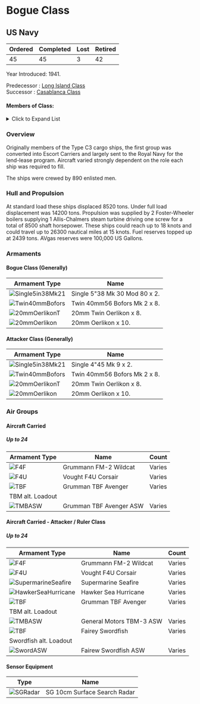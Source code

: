 # Bogue Class
## US Navy

Ordered | Completed | Lost | Retired
 ------ | ------ | ------ | ------ 
45 | 45 | 3 | 42 <br/>
 
Year Introduced: 1941. <br/>
 
Predecessor : [Long Island Class](/History/USN/CVE/LongIslandClass.md) <br/>
Successor : [Casablanca Class](/History/USN/CVE/CasablancaClass.md) <br/>

#### Members of Class: <br/>

<details>
	<summary>Click to Expand List</summary>
	
Icon | Name | Hull Number | Present
| ------ | ------ | ------ |  ------ |
![UnknownCVL](/Icons/Ship/UnknownCVL.png) | Altamaha | CVE-6 | No <br/>
![UnknownCVL](/Icons/Ship/UnknownCVL.png) | Barnes | CVE-7 | No <br/>
![UnknownCVL](/Icons/Ship/UnknownCVL.png) | Block Island | CVE-8 | No <br/>
![Bogue](/Icons/Ship/EagleUnion/Bogue.png) | Bogue | CVE-9 | Yes <br/>
![Breton](/Icons/Ship/EagleUnion/Chaser.png) | Breton | CVE-10 | No <br/>
![UnknownCVL](/Icons/Ship/UnknownCVL.png) | Card | CVE-11 | No <br/>
![UnknownCVL](/Icons/Ship/UnknownCVL.png) | Copahee | CVE-12 | No <br/>
![UnknownCVL](/Icons/Ship/UnknownCVL.png) | Core | CVE-13 | No <br/>
![UnknownCVL](/Icons/Ship/UnknownCVL.png) | Croatan | CVE-14 | No <br/>
![UnknownCVL](/Icons/Ship/UnknownCVL.png) | Hamlin | CVE-15 | No <br/>
![UnknownCVL](/Icons/Ship/UnknownCVL.png) | Nassau | CVE-16 | No <br/>
![UnknownCVL](/Icons/Ship/UnknownCVL.png) | St. George | CVE-17 | No <br/>
![UnknownCVL](/Icons/Ship/UnknownCVL.png) | Altamaha II | CVE-18 | No <br/>
![UnknownCVL](/Icons/Ship/UnknownCVL.png) | Prince William | CVE-19 | No <br/>
![UnknownCVL](/Icons/Ship/UnknownCVL.png) | Barnes II | CVE-20 | No <br/>
![UnknownCVL](/Icons/Ship/UnknownCVL.png) | Block Island II | CVE-21 | No <br/>
![UnknownCVL](/Icons/Ship/UnknownCVL.png) | Searcher | AVG-22 | No <br/>
![UnknownCVL](/Icons/Ship/UnknownCVL.png) | Breton II | CVE-23 | No <br/>
![UnknownCVL](/Icons/Ship/UnknownCVL.png) | Ravager | AVG-24 | No <br/>
![UnknownCVL](/Icons/Ship/UnknownCVL.png) | Croatan II | CVE-25 | No <br/>
![UnknownCVL](/Icons/Ship/UnknownCVL.png) | Tracker | BAVG-6 | No <br/>
![UnknownCVL](/Icons/Ship/UnknownCVL.png) | Prince William II | CVE-31 | No <br/>
 | Group II | Ameer / Ruler | <br/> 
![UnknownCVL](/Icons/Ship/UnknownCVL.png) | Chatham | CVE-32 | No <br/>
![UnknownCVL](/Icons/Ship/UnknownCVL.png) | Glacier | CVE-33 | No <br/>
![UnknownCVL](/Icons/Ship/UnknownCVL.png) | Pybus | CVE-34 | No <br/>
![UnknownCVL](/Icons/Ship/UnknownCVL.png) | Baffins | CVE-35 | No <br/>
![UnknownCVL](/Icons/Ship/UnknownCVL.png) | Bolinas | CVE-36 | No <br/>
![UnknownCVL](/Icons/Ship/UnknownCVL.png) | Bastian | CVE-37 | No <br/>
![UnknownCVL](/Icons/Ship/UnknownCVL.png) | Carnegie | CVE-38 | No <br/>
![UnknownCVL](/Icons/Ship/UnknownCVL.png) | Cordova | CVE-39 | No <br/>
![UnknownCVL](/Icons/Ship/UnknownCVL.png) | Delgada | CVE-40 | No <br/>
![UnknownCVL](/Icons/Ship/UnknownCVL.png) | Edisto | CVE-41 | No <br/>
![UnknownCVL](/Icons/Ship/UnknownCVL.png) | Estero | CVE-42 | No <br/>
![UnknownCVL](/Icons/Ship/UnknownCVL.png) | Jamaica | CVE-43 | No <br/>
![UnknownCVL](/Icons/Ship/UnknownCVL.png) | Keweenaw | CVE-44 | No <br/>
![UnknownCVL](/Icons/Ship/UnknownCVL.png) | Prince | CVE-45 | No <br/>
![UnknownCVL](/Icons/Ship/UnknownCVL.png) | Niantic | CVE-46 | No <br/>
![UnknownCVL](/Icons/Ship/UnknownCVL.png) | Perdido | CVE-47 | No <br/>
![UnknownCVL](/Icons/Ship/UnknownCVL.png) | Sunset | CVE-48 | No <br/>
![UnknownCVL](/Icons/Ship/UnknownCVL.png) | St. Andrews | CVE-49 | No <br/>
![UnknownCVL](/Icons/Ship/UnknownCVL.png) | St. Joseph | CVE-50 | No <br/>
![UnknownCVL](/Icons/Ship/UnknownCVL.png) | St. Simon | CVE-51 | No <br/>
![UnknownCVL](/Icons/Ship/UnknownCVL.png) | Vermillion | CVE-52 | No <br/>
![UnknownCVL](/Icons/Ship/UnknownCVL.png) | Willapa | CVE-53 | No <br/>
![UnknownCVL](/Icons/Ship/UnknownCVL.png) | Winjah | CVE-54 | No <br/>

</details>

### Overview

Originally members of the Type C3 cargo ships, the first group was converted into Escort Carriers and largely sent to the Royal Navy for the lend-lease program. Aircraft varied strongly dependent on the role each ship was required to fill.

The ships were crewed by 890 enlisted men. <br/>

### Hull and Propulsion

At standard load these ships displaced 8520 tons. Under full load displacement was 14200 tons. Propulsion was supplied by 2 Foster-Wheeler boilers supplying 1 Allis-Chalmers steam turbine driving one screw for a total of 8500 shaft horsepower. These ships could reach up to 18 knots and could travel up to 26300 nautical miles at 15 knots. Fuel reserves topped up at 2439 tons. AVgas reserves were 100,000 US Gallons.

### Armaments

#### Bogue Class (Generally)

Armament Type | Name |
 ------ | ------ |
![Single5in38Mk21](/Icons/Equipment/Guns/DD/5in38Mk21.png) | Single 5"38 Mk 30 Mod 80 x 2.
![Twin40mmBofors](/Icons/Equipment/AA/Twin40mmUSN.png) | Twin 40mm56 Bofors Mk 2 x 8.
![20mmOerlikonT](/Icons/Equipment/AA/20mmOerlikonT.png) | 20mm Twin Oerlikon x 8.
![20mmOerlikon](/Icons/Equipment/AA/20mmOerlikon.png) | 20mm Oerlikon x 10.

#### Attacker Class (Generally)

Armament Type | Name |
 ------ | ------ |
![Single5in38Mk21](/Icons/Equipment/AA/4in45MkVAA.png) | Single 4"45 Mk 9 x 2.
![Twin40mmBofors](/Icons/Equipment/AA/Twin40mmUSN.png) | Twin 40mm56 Bofors Mk 2 x 8.
![20mmOerlikonT](/Icons/Equipment/AA/20mmOerlikonT.png) | 20mm Twin Oerlikon x 8.
![20mmOerlikon](/Icons/Equipment/AA/20mmOerlikon.png) | 20mm Oerlikon x 10.

### Air Groups

#### Aircraft Carried
##### Up to 24

Armament Type | Name | Count |
 ------ | ------ | ------ |
![F4F](/Icons/Equipment/Aircraft/Fighter/F4FWildcat.png) | Grummann FM-2 Wildcat | Varies
![F4U](/Icons/Equipment/Aircraft/Fighter/F4UCorsair.png) | Vought F4U Corsair | Varies
![TBF](/Icons/Equipment/Aircraft/Torpedo/TBFAvenger.png) | Grumman TBF Avenger | Varies
 | TBM alt. Loadout | 
![TMBASW](/Icons/Equipment/Auxiliary/TBM3ASW.png) | Grumman TBF Avenger ASW | Varies

#### Aircraft Carried - Attacker / Ruler Class
##### Up to 24

Armament Type | Name | Count |
 ------ | ------ | ------ |
![F4F](/Icons/Equipment/Aircraft/Fighter/F4FWildcat.png) | Grummann FM-2 Wildcat | Varies
![F4U](/Icons/Equipment/Aircraft/Fighter/F4UCorsair.png) | Vought F4U Corsair | Varies
![SupermarineSeafire](/Icons/Equipment/Aircraft/Fighter/SupermarineSeafire.png) | Supermarine Seafire | Varies
![HawkerSeaHurricane](/Icons/Equipment/Aircraft/Fighter/SeaHurricane.png) | Hawker Sea Hurricane | Varies
![TBF](/Icons/Equipment/Aircraft/Torpedo/TBFAvenger.png) | Grumman TBF Avenger | Varies
 | TBM alt. Loadout | 
![TMBASW](/Icons/Equipment/Auxiliary/TBM3ASW.png) | General Motors TBM-3 ASW | Varies
![TBF](/Icons/Equipment/Aircraft/Torpedo/FaireySwordfish.png) | Fairey Swordfish | Varies
 | Swordfish alt. Loadout | 
![SwordASW](/Icons/Equipment/Auxiliary/FaireySwordfishMkIIASW.png) | Fairew Swordfish ASW | Varies

#### Sensor Equipment

Type | Name |
 ------ | ------ |
![SGRadar](/Icons/Equipment/Auxiliary/SGRadar.png) | SG 10cm Surface Search Radar
